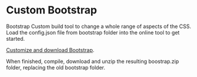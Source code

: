 # Custom Bootstrap

Bootstrap Custom build tool to change a whole range of aspects of the CSS.
Load the config.json file from bootstrap folder into the online tool to get started.

[Customize and download Bootstrap](http://getbootstrap.com/customize/).

When finished, compile, download and unzip the resulting boostrap.zip folder, replacing
the old bootstrap folder.
